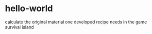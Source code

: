 # hello-world
calculate the original material one developed recipe needs in the game survival island
